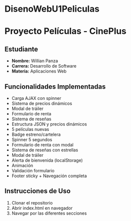 # DisenoWebU1Peliculas
# Proyecto Películas - CinePlus

## Estudiante
- **Nombre:** Willian Panza
- **Carrera:** Desarrollo de Software
- **Materia:** Aplicaciones Web

## Funcionalidades Implementadas
- Carga AJAX con spinner
- Sistema de precios dinámicos
- Modal de tráiler
- Formulario de renta
- Sistema de reseñas
- Estructura JSON y precios dinámicos
- 5 películas nuevas
- Badge estreno/cartelera
- Spinner 5 segundos
- Formulario de renta con modal
- Sistema de reseñas con estrellas
- Modal de tráiler
- Alerta de bienvenida (localStorage)
- Animación 
- Validación formulario 
- Footer sticky + Navegación completa

## Instrucciones de Uso
1. Clonar el repositorio
2. Abrir index.html en navegador
3. Navegar por las diferentes secciones
